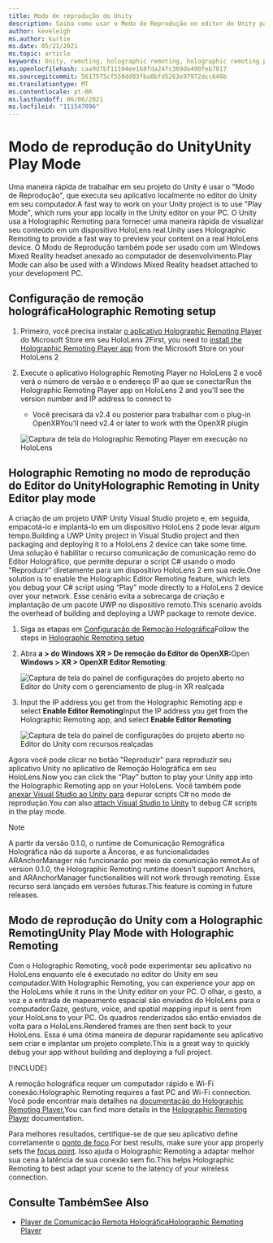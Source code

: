 ```yaml
---
title: Modo de reprodução do Unity
description: Saiba como usar o Modo de Reprodução no editor do Unity para visualizar as alterações do aplicativo em um dispositivo sem implantar um aplicativo.
author: keveleigh
ms.author: kurtie
ms.date: 05/21/2021
ms.topic: article
keywords: Unity, remoting, holographic remoting, holographic remoting player, HoloLens, mixed reality headset, windows mixed reality headset, virtual reality headset, unity play mode
ms.openlocfilehash: caa9d7bf11104ee168fda24fc369de490feb7817
ms.sourcegitcommit: 5617575cf550dd03fba0bfd5263e97972dcc646b
ms.translationtype: MT
ms.contentlocale: pt-BR
ms.lasthandoff: 06/06/2021
ms.locfileid: "111547096"
---
```

# <a name="unity-play-mode"></a><span data-ttu-id="86a79-104">Modo de reprodução do Unity</span><span class="sxs-lookup"><span data-stu-id="86a79-104">Unity Play Mode</span></span>

<span data-ttu-id="86a79-105">Uma maneira rápida de trabalhar em seu projeto do Unity é usar o "Modo de Reprodução", que executa seu aplicativo localmente no editor do Unity em seu computador.</span><span class="sxs-lookup"><span data-stu-id="86a79-105">A fast way to work on your Unity project is to use "Play Mode", which runs your app locally in the Unity editor on your PC.</span></span> <span data-ttu-id="86a79-106">O Unity usa a Holographic Remoting para fornecer uma maneira rápida de visualizar seu conteúdo em um dispositivo HoloLens real.</span><span class="sxs-lookup"><span data-stu-id="86a79-106">Unity uses Holographic Remoting to provide a fast way to preview your content on a real HoloLens device.</span></span> <span data-ttu-id="86a79-107">O Modo de Reprodução também pode ser usado com um Windows Mixed Reality headset anexado ao computador de desenvolvimento.</span><span class="sxs-lookup"><span data-stu-id="86a79-107">Play Mode can also be used with a Windows Mixed Reality headset attached to your development PC.</span></span>

## <a name="holographic-remoting-setup"></a><span data-ttu-id="86a79-108">Configuração de remoção holográfica</span><span class="sxs-lookup"><span data-stu-id="86a79-108">Holographic Remoting setup</span></span>

1. <span data-ttu-id="86a79-109">Primeiro, você precisa instalar [o aplicativo Holographic Remoting Player](https://www.microsoft.com/store/productId/9NBLGGH4SV40) do Microsoft Store em seu HoloLens 2</span><span class="sxs-lookup"><span data-stu-id="86a79-109">First, you need to [install the Holographic Remoting Player app](https://www.microsoft.com/store/productId/9NBLGGH4SV40) from the Microsoft Store on your HoloLens 2</span></span>
2. <span data-ttu-id="86a79-110">Execute o aplicativo Holographic Remoting Player no HoloLens 2 e você verá o número de versão e o endereço IP ao que se conectar</span><span class="sxs-lookup"><span data-stu-id="86a79-110">Run the Holographic Remoting Player app on HoloLens 2 and you'll see the version number and IP address to connect to</span></span>
    * <span data-ttu-id="86a79-111">Você precisará da v2.4 ou posterior para trabalhar com o plug-in OpenXR</span><span class="sxs-lookup"><span data-stu-id="86a79-111">You'll need v2.4 or later to work with the OpenXR plugin</span></span>

    ![Captura de tela do Holographic Remoting Player em execução no HoloLens](images/openxr-features-img-01.png)

## <a name="holographic-remoting-in-unity-editor-play-mode"></a><span data-ttu-id="86a79-113">Holographic Remoting no modo de reprodução do Editor do Unity</span><span class="sxs-lookup"><span data-stu-id="86a79-113">Holographic Remoting in Unity Editor play mode</span></span>

<span data-ttu-id="86a79-114">A criação de um projeto UWP Unity Visual Studio projeto e, em seguida, empacotá-lo e implantá-lo em um dispositivo HoloLens 2 pode levar algum tempo.</span><span class="sxs-lookup"><span data-stu-id="86a79-114">Building a UWP Unity project in Visual Studio project and then packaging and deploying it to a HoloLens 2 device can take some time.</span></span> <span data-ttu-id="86a79-115">Uma solução é habilitar o recurso comunicação de comunicação remo do Editor Holográfico, que permite depurar o script C# usando o modo "Reproduzir" diretamente para um dispositivo HoloLens 2 em sua rede.</span><span class="sxs-lookup"><span data-stu-id="86a79-115">One solution is to enable the Holographic Editor Remoting feature, which lets you debug your C# script using “Play” mode directly to a HoloLens 2 device over your network.</span></span> <span data-ttu-id="86a79-116">Esse cenário evita a sobrecarga de criação e implantação de um pacote UWP no dispositivo remoto.</span><span class="sxs-lookup"><span data-stu-id="86a79-116">This scenario avoids the overhead of building and deploying a UWP package to remote device.</span></span>

1. <span data-ttu-id="86a79-117">Siga as etapas em [Configuração de Remoção Holográfica](#holographic-remoting-setup)</span><span class="sxs-lookup"><span data-stu-id="86a79-117">Follow the steps in [Holographic Remoting setup](#holographic-remoting-setup)</span></span>
2. <span data-ttu-id="86a79-118">Abra **a > do Windows XR > De remoção do Editor do OpenXR:**</span><span class="sxs-lookup"><span data-stu-id="86a79-118">Open **Windows > XR > OpenXR Editor Remoting**:</span></span>

    ![Captura de tela do painel de configurações do projeto aberto no Editor do Unity com o gerenciamento de plug-in XR realçada](images/openxr-features-img-02.png)

3. <span data-ttu-id="86a79-120">Input the IP address you get from the Holographic Remoting app e select **Enable Editor Remoting**</span><span class="sxs-lookup"><span data-stu-id="86a79-120">Input the IP address you get from the Holographic Remoting app, and select **Enable Editor Remoting**</span></span>

    ![Captura de tela do painel de configurações do projeto aberto no Editor do Unity com recursos realçadas](images/openxr-features-img-03.png)

<span data-ttu-id="86a79-122">Agora você pode clicar no botão "Reproduzir" para reproduzir seu aplicativo Unity no aplicativo de Remoção Holográfica em seu HoloLens.</span><span class="sxs-lookup"><span data-stu-id="86a79-122">Now you can click the “Play” button to play your Unity app into the Holographic Remoting app on your HoloLens.</span></span> <span data-ttu-id="86a79-123">Você também pode [anexar Visual Studio ao Unity para](/visualstudio/gamedev/unity/get-started/using-visual-studio-tools-for-unity?pivots=windows) depurar scripts C# no modo de reprodução.</span><span class="sxs-lookup"><span data-stu-id="86a79-123">You can also [attach Visual Studio to Unity](/visualstudio/gamedev/unity/get-started/using-visual-studio-tools-for-unity?pivots=windows) to debug C# scripts in the play mode.</span></span>

> [!NOTE]
> <span data-ttu-id="86a79-124">A partir da versão 0.1.0, o runtime de Comunicação Remográfica Holográfica não dá suporte a Âncoras, e as funcionalidades ARAnchorManager não funcionarão por meio da comunicação remot.</span><span class="sxs-lookup"><span data-stu-id="86a79-124">As of version 0.1.0, the Holographic Remoting runtime doesn’t support Anchors, and ARAnchorManager functionalities will not work through remoting.</span></span>  <span data-ttu-id="86a79-125">Esse recurso será lançado em versões futuras.</span><span class="sxs-lookup"><span data-stu-id="86a79-125">This feature is coming in future releases.</span></span>

## <a name="unity-play-mode-with-holographic-remoting"></a><span data-ttu-id="86a79-126">Modo de reprodução do Unity com a Holographic Remoting</span><span class="sxs-lookup"><span data-stu-id="86a79-126">Unity Play Mode with Holographic Remoting</span></span>

<span data-ttu-id="86a79-127">Com o Holographic Remoting, você pode experimentar seu aplicativo no HoloLens enquanto ele é executado no editor do Unity em seu computador.</span><span class="sxs-lookup"><span data-stu-id="86a79-127">With Holographic Remoting, you can experience your app on the HoloLens while it runs in the Unity editor on your PC.</span></span> <span data-ttu-id="86a79-128">O olhar, o gesto, a voz e a entrada de mapeamento espacial são enviados do HoloLens para o computador.</span><span class="sxs-lookup"><span data-stu-id="86a79-128">Gaze, gesture, voice, and spatial mapping input is sent from your HoloLens to your PC.</span></span> <span data-ttu-id="86a79-129">Os quadros renderizados são então enviados de volta para o HoloLens.</span><span class="sxs-lookup"><span data-stu-id="86a79-129">Rendered frames are then sent back to your HoloLens.</span></span> <span data-ttu-id="86a79-130">Essa é uma ótima maneira de depurar rapidamente seu aplicativo sem criar e implantar um projeto completo.</span><span class="sxs-lookup"><span data-stu-id="86a79-130">This is a great way to quickly debug your app without building and deploying a full project.</span></span>

[!INCLUDE[](includes/unity-play-mode.md)]

<span data-ttu-id="86a79-131">A remoção holográfica requer um computador rápido e Wi-Fi conexão.</span><span class="sxs-lookup"><span data-stu-id="86a79-131">Holographic Remoting requires a fast PC and Wi-Fi connection.</span></span> <span data-ttu-id="86a79-132">Você pode encontrar mais detalhes na [documentação do Holographic Remoting Player.](../platform-capabilities-and-apis/holographic-remoting-player.md)</span><span class="sxs-lookup"><span data-stu-id="86a79-132">You can find more details in the [Holographic Remoting Player](../platform-capabilities-and-apis/holographic-remoting-player.md) documentation.</span></span>

<span data-ttu-id="86a79-133">Para melhores resultados, certifique-se de que seu aplicativo define corretamente o [ponto de foco](focus-point-in-unity.md).</span><span class="sxs-lookup"><span data-stu-id="86a79-133">For best results, make sure your app properly sets the [focus point](focus-point-in-unity.md).</span></span> <span data-ttu-id="86a79-134">Isso ajuda o Holographic Remoting a adaptar melhor sua cena à latência de sua conexão sem fio.</span><span class="sxs-lookup"><span data-stu-id="86a79-134">This helps Holographic Remoting to best adapt your scene to the latency of your wireless connection.</span></span>

## <a name="see-also"></a><span data-ttu-id="86a79-135">Consulte Também</span><span class="sxs-lookup"><span data-stu-id="86a79-135">See Also</span></span>

* [<span data-ttu-id="86a79-136">Player de Comunicação Remota Holográfica</span><span class="sxs-lookup"><span data-stu-id="86a79-136">Holographic Remoting Player</span></span>](../platform-capabilities-and-apis/holographic-remoting-player.md)
